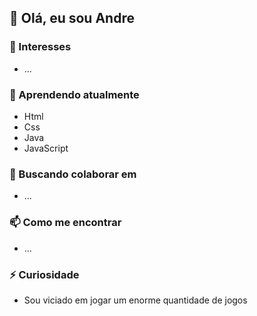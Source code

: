 ## 👋 Olá, eu sou Andre

### 👀 Interesses
- ...

### 🌱 Aprendendo atualmente
-  Html
-  Css
-  Java
-  JavaScript

### 💞️ Buscando colaborar em
- ...

### 📫 Como me encontrar
- ...

### ⚡ Curiosidade
-  Sou viciado em jogar um enorme quantidade de jogos
